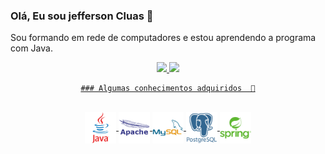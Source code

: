 ### Olá, Eu sou jefferson Cluas 👋

 Sou formando em rede de computadores e estou aprendendo a programa com Java.


<div align="center">
  <a href="https://github.com/Jeffersonclaus">
  <img height="180em" src="https://github-readme-stats.vercel.app/api?username=Jeffersonclaus&show_icons=true&theme=dracula&include_all_commits=true&count_private=true"/>
  <img height="180em" src="https://github-readme-stats.vercel.app/api/top-langs/?username=Jeffersonclaus&layout=compact&langs_count=7&theme=dracula"/>

  
    
    ### Algumas conhecimentos adquiridos  👋
  <div style="display: inline_block"><br>
  <img align="center" alt="Java" height="50" width="50" src="https://github.com/devicons/devicon/blob/master/icons/java/java-original-wordmark.svg">
  <img align="center" alt="Apache-Ts" height="50" width="50" src="https://github.com/devicons/devicon/blob/master/icons/apache/apache-line-wordmark.svg">
  <img align="center" alt="MySQL" height="50" width="50" src="https://github.com/devicons/devicon/blob/master/icons/mysql/mysql-original-wordmark.svg">
  <img align="center" alt="PostgreSQL" height="50" width="50" src="https://github.com/devicons/devicon/blob/master/icons/postgresql/postgresql-plain-wordmark.svg">
  <img align="center" alt="Spring" height="50" width="50" src="https://github.com/devicons/devicon/blob/master/icons/spring/spring-original-wordmark.svg">

 
  
  
